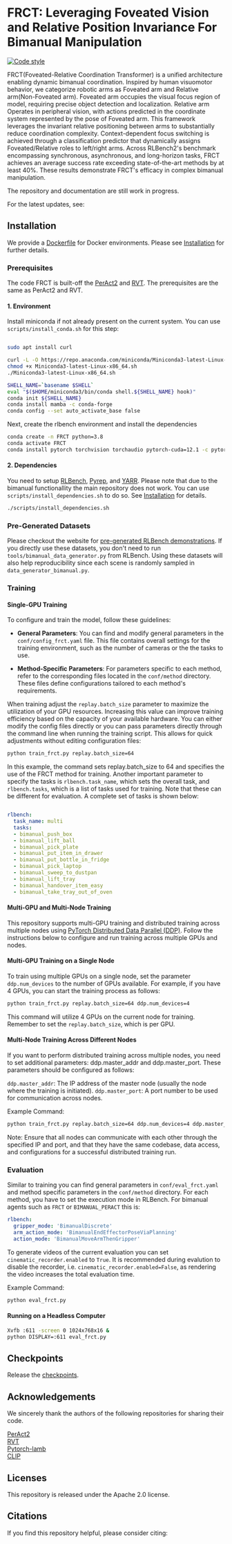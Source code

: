 # FRCT: Leveraging Foveated Vision and  Relative Position Invariance For Bimanual Manipulation

[![Code style](https://img.shields.io/badge/code%20style-black-black)](https://black.readthedocs.io/en/stable/)

FRCT(Foveated-Relative Coordination Transformer) is a unified architecture enabling dynamic bimanual coordination. Inspired by human visuomotor behavior, we categorize robotic arms as Foveated arm and Relative arm(Non-Foveated arm). Foveated arm occupies the visual focus region of model, requiring precise object detection and localization. Relative arm Operates in peripheral vision, with actions predicted in the coordinate system represented by the pose of Foveated arm. This framework leverages the invariant relative positioning between arms to substantially reduce coordination complexity. Context-dependent focus switching is achieved through a classification predictor that dynamically assigns Foveated/Relative roles to left/right arms. Across RLBench2's benchmark encompassing synchronous, asynchronous, and long-horizon tasks, FRCT achieves an average success rate exceeding state-of-the-art methods by at least $40\%$. These results demonstrate FRCT's efficacy in complex bimanual manipulation.

The repository and documentation are still work in progress.

For the latest updates, see: 


## Installation

We provide a [Dockerfile](Dockerfile) for Docker environments.
Please see [Installation](INSTALLATION.md) for further details.

### Prerequisites

The code FRCT is built-off the [PerAct2](https://bimanual.github.io/) and [RVT](https://bimanual.github.io/). The prerequisites are the same as PerAct2 and RVT.


#### 1. Environment


Install miniconda if not already present on the current system.
You can use `scripts/install_conda.sh` for this step:

```bash

sudo apt install curl 

curl -L -O https://repo.anaconda.com/miniconda/Miniconda3-latest-Linux-x86_64.sh
chmod +x Miniconda3-latest-Linux-x86_64.sh 
./Miniconda3-latest-Linux-x86_64.sh

SHELL_NAME=`basename $SHELL`
eval "$($HOME/miniconda3/bin/conda shell.${SHELL_NAME} hook)"
conda init ${SHELL_NAME}
conda install mamba -c conda-forge
conda config --set auto_activate_base false
```

Next, create the rlbench environment and install the dependencies

```bash
conda create -n FRCT python=3.8
conda activate FRCT
conda install pytorch torchvision torchaudio pytorch-cuda=12.1 -c pytorch -c nvidia
```


#### 2. Dependencies

You need to setup  [RLBench](https://github.com/markusgrotz/rlbench/), [Pyrep](https://github.com/markusgrotz/Pyrep/), and [YARR](https://github.com/markusgrotz/YARR/).
Please note that due to the bimanual functionallity the main repository does not work.
You can use `scripts/install_dependencies.sh` to do so.
See [Installation](INSTALLATION.md) for details.

```bash
./scripts/install_dependencies.sh
```



### Pre-Generated Datasets


Please checkout the website for [pre-generated RLBench
demonstrations](https://bimanual.github.io). If you directly use these
datasets, you don't need to run `tools/bimanual_data_generator.py` from
RLBench. Using these datasets will also help reproducibility since each scene
is randomly sampled in `data_generator_bimanual.py`.

### Training


#### Single-GPU Training

To configure and train the model, follow these guidelines:

- **General Parameters**: You can find and modify general parameters in the `conf/config_frct.yaml` file. This file contains overall settings for the training environment, such as the number of cameras or the the tasks to use.

- **Method-Specific Parameters**: For parameters specific to each method, refer to the corresponding files located in the `conf/method` directory. These files define configurations tailored to each method's requirements.



When training adjust the `replay.batch_size` parameter to maximize the utilization of your GPU resources. Increasing this value can improve training efficiency based on the capacity of your available hardware.
You can either modify the config files directly or you can pass parameters directly through the command line when running the training script. This allows for quick adjustments without editing configuration files:

```bash
python train_frct.py replay.batch_size=64
```

In this example, the command sets replay.batch_size to 64 and specifies the use of the FRCT method for training.
Another important parameter to specify the tasks is `rlbench.task_name`, which sets the overall task, and `rlbench.tasks`, which is a list of tasks used for training. Note that these can be different for evaluation.
A complete set of tasks is shown below:

```yaml

rlbench:
  task_name: multi
  tasks:
  - bimanual_push_box
  - bimanual_lift_ball
  - bimanual_pick_plate
  - bimanual_put_item_in_drawer
  - bimanual_put_bottle_in_fridge
  - bimanual_pick_laptop
  - bimanual_sweep_to_dustpan
  - bimanual_lift_tray
  - bimanual_handover_item_easy
  - bimanual_take_tray_out_of_oven
```


#### Multi-GPU and Multi-Node Training

This repository supports multi-GPU training and distributed training across multiple nodes using [PyTorch Distributed Data Parallel (DDP)](https://pytorch.org/docs/stable/notes/ddp.html). 
Follow the instructions below to configure and run training across multiple GPUs and nodes.

#### Multi-GPU Training on a Single Node

To train using multiple GPUs on a single node, set the parameter `ddp.num_devices` to the number of GPUs available. For example, if you have 4 GPUs, you can start the training process as follows:

```bash
python train_frct.py replay.batch_size=64 ddp.num_devices=4
```

This command will utilize 4 GPUs on the current node for training. Remember to set the `replay.batch_size`, which is per GPU.

#### Multi-Node Training Across Different Nodes

If you want to perform distributed training across multiple nodes, you need to set additional parameters: ddp.master_addr and ddp.master_port. These parameters should be configured as follows:

`ddp.master_addr`: The IP address of the master node (usually the node where the training is initiated).
`ddp.master_port`: A port number to be used for communication across nodes.

Example Command:

```bash
python train_frct.py replay.batch_size=64 ddp.num_devices=4 ddp.master_addr=192.168.1.1 ddp.master_port=29500
```

Note: Ensure that all nodes can communicate with each other through the specified IP and port, and that they have the same codebase, data access, and configurations for a successful distributed training run.



### Evaluation


Similar to training you can find general parameters in  `conf/eval_frct.yaml` and method specific parameters in the `conf/method` directory.
For each method, you have to set the execution mode in RLBench. For bimanual agents such as `FRCT` or `BIMANUAL_PERACT` this is:

```yaml
rlbench:
  gripper_mode: 'BimanualDiscrete'
  arm_action_mode: 'BimanualEndEffectorPoseViaPlanning'
  action_mode: 'BimanualMoveArmThenGripper'
```


To generate videos of the current evaluation you can set `cinematic_recorder.enabled` to `True`.
It is recommended during evalution to disable the recorder, i.e. `cinematic_recorder.enabled=False`, as rendering the video increases the total evaluation time.

Example Command:
```bash
python eval_frct.py 
```
#### Running on a Headless Computer
```bash
Xvfb :611 -screen 0 1024x768x16 &
python DISPLAY=:611 eval_frct.py 
```
## Checkpoints
Release the [checkpoints](https://huggingface.co/navelorange/FRCT/tree/main).
## Acknowledgements

We sincerely thank the authors of the following repositories for sharing their code.

[PerAct2](https://github.com/markusgrotz/peract_bimanual)   
[RVT](https://github.com/nvlabs/rvt)     
[Pytorch-lamb](https://github.com/cybertronai/pytorch-lamb)   
[CLIP](https://github.com/openai/CLIP)  

## Licenses
This repository is released under the Apache 2.0 license.



## Citations 
If you find this repository helpful, please consider citing:
